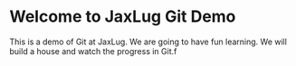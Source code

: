  # Welcome to JaxLug Git Demo
 
 This is a demo of Git at JaxLug. We are going to have fun learning. 
 We will build a house and watch the progress in Git.f
